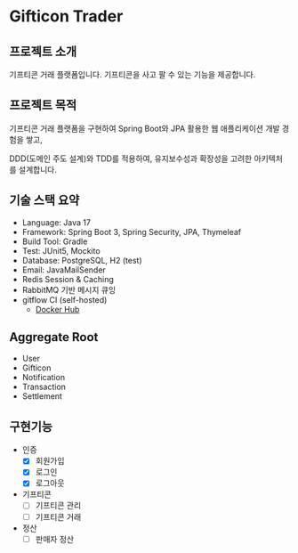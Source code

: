 # Gifticon Trader

## 프로젝트 소개

기프티콘 거래 플랫폼입니다. 기프티콘을 사고 팔 수 있는 기능을 제공합니다.

## 프로젝트 목적

기프티콘 거래 플랫폼을 구현하여 Spring Boot와 JPA 활용한 웹 애플리케이션 개발 경험을 쌓고,

DDD(도메인 주도 설계)와 TDD를 적용하여, 유지보수성과 확장성을 고려한 아키텍처를 설계합니다.

## 기술 스택 요약

- Language: Java 17
- Framework: Spring Boot 3, Spring Security, JPA, Thymeleaf
- Build Tool: Gradle
- Test: JUnit5, Mockito
- Database: PostgreSQL, H2 (test)
- Email: JavaMailSender
- Redis Session & Caching
- RabbitMQ 기반 메시지 큐잉
- gitflow CI (self-hosted)
  - [Docker Hub](https://hub.docker.com/r/hmk6264/gifticon-trader)

## Aggregate Root

- User
- Gifticon
- Notification
- Transaction 
- Settlement

## 구현기능
- 인증
  - [x] 회원가입
  - [x] 로그인
  - [x] 로그아웃
- 기프티콘
  - [ ] 기프티콘 관리
  - [ ] 기프티콘 거래
- 정산
  - [ ] 판매자 정산
